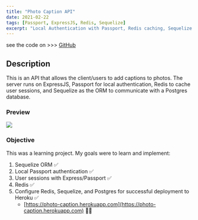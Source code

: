 ```yaml
---
title: "Photo Caption API"
date: 2021-02-22
tags: [Passport, ExpressJS, Redis, Sequelize]
excerpt: "Local Authentication with Passport, Redis caching, Sequelize ORM"
---
```


see the code on >>> [GitHub](https://github.com/vincanger/photo-caption-api)

## Description

This is an API that allows the client/users to add captions to photos.
The server runs on ExpressJS, Passport for local authentication, Redis to cache user sessions, and Sequelize as the ORM to communicate with a Postgres database.

### Preview

<img src="https://github.com/vincanger/photo-caption-api/blob/master/photo-app-preview.gif?raw=true" />

### Objective

This was a learning project. My goals were to learn and implement:

1. Sequelize ORM ✅
2. Local Passport authentication ✅
3. User sessions with Express/Passport ✅
4. Redis ✅
5. Configure Redis, Sequelize, and Postgres for successful deployment to Heroku ✅
    - [https://photo-caption.herokuapp.com](https://photo-caption.herokuapp.com) 🧙‍♂️
